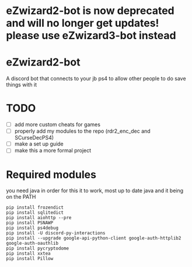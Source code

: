 # eZwizard2-bot is now deprecated and will no longer get updates! please use eZwizard3-bot instead
# eZwizard2-bot
A discord bot that connects to your jb ps4 to allow other people to do save things with it

# TODO
- [ ] add more custom cheats for games
- [ ] properly add my modules to the repo (rdr2_enc_dec and SCurseDecPS4)
- [ ] make a set up guide
- [ ] make this a more formal project

# Required modules
you need java in order for this it to work, most up to date java and it being on the PATH
```
pip install frozendict
pip install sqlitedict
pip install aiohttp --pre
pip install PSNAWP
pip install ps4debug
pip install -U discord-py-interactions
pip install --upgrade google-api-python-client google-auth-httplib2 google-auth-oauthlib
pip install pycryptodome
pip install xxtea
pip install Pillow
```
